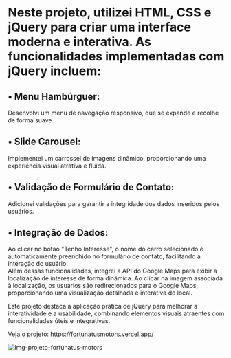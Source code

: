 # Neste projeto, utilizei HTML, CSS e jQuery para criar uma interface moderna e interativa. As funcionalidades implementadas com jQuery incluem:

<h2>• Menu Hambúrguer:</h2> Desenvolvi um menu de navegação responsivo, que se expande e recolhe de forma suave.<br>
<h2>• Slide Carousel:</h2> Implementei um carrossel de imagens dinâmico, proporcionando uma experiência visual atrativa e fluida. <br>
<h2>• Validação de Formulário de Contato:</h2> Adicionei validações para garantir a integridade dos dados inseridos pelos usuários. <br>
<h2>• Integração de Dados:</h2> Ao clicar no botão "Tenho Interesse", o nome do carro selecionado é automaticamente preenchido no formulário de contato, facilitando a interação do usuário.<br>
Além dessas funcionalidades, integrei a API do Google Maps para exibir a localização de interesse de forma dinâmica. Ao clicar na imagem associada à localização, os usuários são redirecionados para o Google Maps, proporcionando uma visualização detalhada e interativa do local.<br>

Este projeto destaca a aplicação prática de jQuery para melhorar a interatividade e a usabilidade, combinando elementos visuais atraentes com funcionalidades úteis e integrativas.<br>

Veja o projeto: https://fortunatusmotors.vercel.app/

![img-projeto-fortunatus-motors](https://github.com/user-attachments/assets/216382b2-162a-46d1-8f4e-fbeafb4f2eae)





